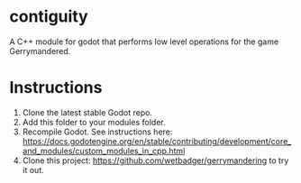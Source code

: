 # contiguity
A C++ module for godot that performs low level operations for the game Gerrymandered.

# Instructions

1. Clone the latest stable Godot repo.
2. Add this folder to your modules folder.
3. Recompile Godot. See instructions here: https://docs.godotengine.org/en/stable/contributing/development/core_and_modules/custom_modules_in_cpp.html
4. Clone this project: https://github.com/wetbadger/gerrymandering to try it out.
